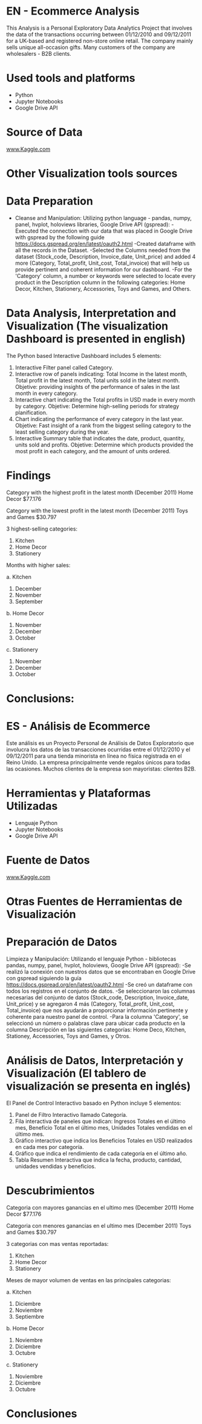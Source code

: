 # EN - Ecommerce Analysis
This Analysis is a Personal Exploratory Data Analytics Project that involves the data of the transactions occurring between 01/12/2010 and 09/12/2011 for a UK-based and registered non-store online retail. The company mainly sells unique all-occasion gifts. Many customers of the company are wholesalers - B2B clients.

# Used tools and platforms
- Python
- Jupyter Notebooks
- Google Drive API

# Source of Data
www.Kaggle.com

# Other Visualization tools sources

# Data Preparation
- Cleanse and Manipulation:
  Utilizing python language - pandas, numpy, panel, hvplot, holoviews libraries, Google Drive API (gspread):
  -Executed the connection with our data that was placed in Google Drive with gspread by the following guide https://docs.gspread.org/en/latest/oauth2.html
  -Created dataframe with all the records in the Dataset.
  -Selected the Columns needed from the dataset (Stock_code, Description, Invoice_date, Unit_price)  and added 4 more (Category, Total_profit, Unit_cost, Total_invoice) that will help us provide pertinent and coherent information for our dashboard.
  -For the 'Category' column, a number or keywords were selected to locate every product in the Description column in the following categories: Home Decor, Kitchen, Stationery, Accessories, Toys and Games, and Others.

# Data Analysis, Interpretation and Visualization (The visualization Dashboard is presented in english)
The Python based Interactive Dashboard includes 5 elements:
1. Interactive Filter panel called Category.
2. Interactive row of panels indicating: Total Income in the latest month, Total profit in the latest month, Total units sold in the latest month. Objetive: providing insights of the performance of sales in the last month in every category.
3. Interactive chart indicating the Total profits in USD made in every month by category. Objetive: Determine high-selling periods for strategy planification.
4. Chart indicating the performance of every category in the last year. Objetive: Fast insight of a rank from the biggest selling category to the least selling category during the year.
5. Interactive Summary table that indicates the date, product, quantity, units sold and profits. Objetive: Determine which products provided the most profit in each category, and the amount of units ordered.


# Findings

Category with the highest profit in the latest month (December 2011)
Home Decor $77.176

Category with the lowest profit in the latest month (December 2011)
Toys and Games $30.797


3 highest-selling categories: 

1. Kitchen
2. Home Decor
3. Stationery

Months with higher sales:

a. Kitchen
   1. December
   2. November
   3. September

b. Home Decor
   1. November
   2. December
   3. October

c. Stationery
   1. November
   2. December
   3. October


# Conclusions:


  
# ES - Análisis de Ecommerce
Este análisis es un Proyecto Personal de Análisis de Datos Exploratorio que involucra los datos de las transacciones ocurridas entre el 01/12/2010 y el 09/12/2011 para una tienda minorista en línea no física registrada en el Reino Unido. La empresa principalmente vende regalos únicos para todas las ocasiones. Muchos clientes de la empresa son mayoristas: clientes B2B.

# Herramientas y Plataformas Utilizadas
- Lenguaje Python
- Jupyter Notebooks
- Google Drive API

# Fuente de Datos
www.Kaggle.com

# Otras Fuentes de Herramientas de Visualización

# Preparación de Datos
Limpieza y Manipulación:
Utilizando el lenguaje Python - bibliotecas pandas, numpy, panel, hvplot, holoviews, Google Drive API (gspread):
-Se realizó la conexión con nuestros datos que se encontraban en Google Drive con gspread siguiendo la guía https://docs.gspread.org/en/latest/oauth2.html
-Se creó un dataframe con todos los registros en el conjunto de datos.
-Se seleccionaron las columnas necesarias del conjunto de datos (Stock_code, Description, Invoice_date, Unit_price) y se agregaron 4 más (Category, Total_profit, Unit_cost, Total_invoice) que nos ayudarán a proporcionar información pertinente y coherente para nuestro panel de control.
-Para la columna 'Category', se seleccionó un número o palabras clave para ubicar cada producto en la columna Descripción en las siguientes categorías: Home Deco, Kitchen, Stationey, Accessories, Toys and Games, y Otros.
  
# Análisis de Datos, Interpretación y Visualización (El tablero de visualización se presenta en inglés)
El Panel de Control Interactivo basado en Python incluye 5 elementos:

1. Panel de Filtro Interactivo llamado Categoría.
2. Fila interactiva de paneles que indican: Ingresos Totales en el último mes, Beneficio Total en el último mes, Unidades Totales vendidas en el último mes.
3. Gráfico interactivo que indica los Beneficios Totales en USD realizados en cada mes por categoría.
4. Gráfico que indica el rendimiento de cada categoría en el último año.
5. Tabla Resumen Interactiva que indica la fecha, producto, cantidad, unidades vendidas y beneficios.

# Descubrimientos

Categoria con mayores ganancias en el ultimo mes  (December 2011)
Home Decor $77.176

Categoria con menores ganancias en el ultimo mes (December 2011)
Toys and Games $30.797

3 categorias con mas ventas reportadas: 
1. Kitchen
2. Home Decor
3. Stationery

Meses de mayor volumen de ventas en las principales categorias:

a. Kitchen
   1. Diciembre
   2. Noviembre
   3. Septiembre

b. Home Decor
   1. Noviembre
   2. Diciembre
   3. Octubre

c. Stationery
   1. Noviembre
   2. Diciembre
   3. Octubre


# Conclusiones
